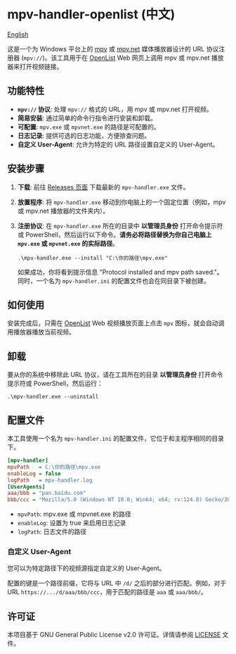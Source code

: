# mpv-handler-openlist (中文)

[English](./README.md)

这是一个为 Windows 平台上的 [mpv](https://mpv.io/) 或 [mpv.net](https://github.com/mpvnet-player/mpv.net) 媒体播放器设计的 URL 协议注册器 (`mpv://`)。该工具用于在 [OpenList](https://github.com/OpenListTeam/OpenList) Web 网页上调用 mpv 或 mpv.net 播放器来打开视频链接。

## 功能特性

- **`mpv://` 协议**: 处理 `mpv://` 格式的 URL，用 mpv 或 mpv.net 打开视频。
- **简易安装**: 通过简单的命令行指令进行安装和卸载。
- **可配置**: `mpv.exe` 或 `mpvnet.exe` 的路径是可配置的。
- **日志记录**: 提供可选的日志功能，方便排查问题。
- **自定义 User-Agent**: 允许为特定的 URL 路径设置自定义的 User-Agent。

## 安装步骤

1.  **下载**: 前往 [Releases 页面](https://github.com/outlook84/mpv-handler-openlist/releases) 下载最新的 `mpv-handler.exe` 文件。
2.  **放置程序**: 将 `mpv-handler.exe` 移动到你电脑上的一个固定位置（例如，mpv 或 mpv.net 播放器的文件夹内）。
3.  **注册协议**: 在 `mpv-handler.exe` 所在的目录中 **以管理员身份** 打开命令提示符或 PowerShell，然后运行以下命令。**请务必将路径替换为你自己电脑上 `mpv.exe` 或 `mpvnet.exe` 的实际路径**。

    ```shell
    .\mpv-handler.exe --install "C:\你的路径\mpv.exe"
    ```

    如果成功，你将看到提示信息 "Protocol installed and mpv path saved."。同时，一个名为 `mpv-handler.ini` 的配置文件也会在同目录下被创建。

## 如何使用

安装完成后，只需在 [OpenList](https://github.com/OpenListTeam/OpenList) Web 视频播放页面上点击 `mpv` 图标，就会自动调用播放器播放当前视频。

## 卸载

要从你的系统中移除此 URL 协议，请在工具所在的目录 **以管理员身份** 打开命令提示符或 PowerShell，然后运行：

```shell
.\mpv-handler.exe --uninstall
```

## 配置文件

本工具使用一个名为 `mpv-handler.ini` 的配置文件，它位于和主程序相同的目录下。

```ini
[mpv-handler]
mpvPath   = C:\你的路径\mpv.exe
enableLog = false
logPath   = mpv-handler.log
[UserAgents]
aaa/bbb = "pan.baidu.com"
bbb/ccc = "Mozilla/5.0 (Windows NT 10.0; Win64; x64; rv:124.0) Gecko/20100101 Firefox/124.0"
```

- `mpvPath`: mpv.exe 或 mpvnet.exe 的路径
- `enableLog`: 设置为 true 来启用日志记录
- `logPath`: 日志文件的路径

### 自定义 User-Agent

您可以为特定路径下的视频源指定自定义的 User-Agent。

配置的键是一个路径前缀，它将与 URL 中 `/d/` 之后的部分进行匹配。例如，对于 URL `https://.../d/aaa/bbb/ccc`，用于匹配的路径是 `aaa` 或 `aaa/bbb/`。

## 许可证

本项目基于 GNU General Public License v2.0 许可证。详情请参阅 [LICENSE](./LICENSE) 文件。
